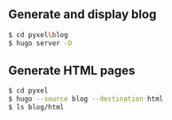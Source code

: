 Generate and display blog
-------------------------

```bash
$ cd pyxel\blog
$ hugo server -D
```


Generate HTML pages
-------------------

```bash
$ cd pyxel
$ hugo --source blog --destination html
$ ls blog/html
```